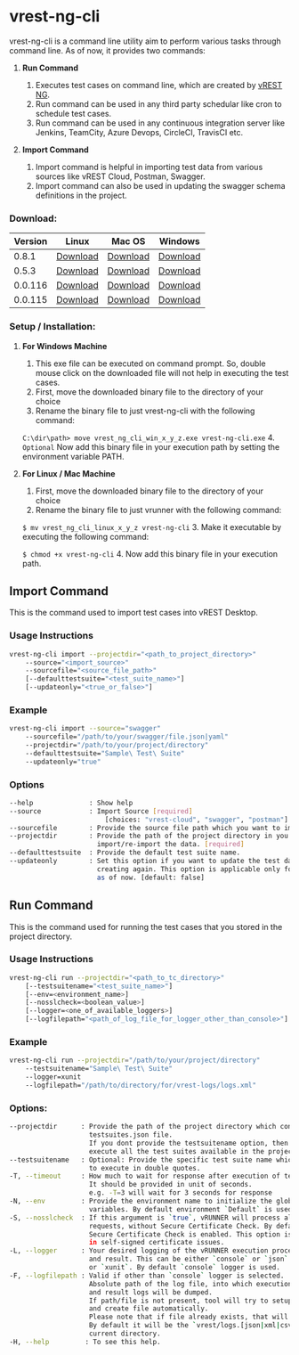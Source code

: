 

# vrest-ng-cli

vrest-ng-cli is a command line utility aim to perform various tasks through command line. As of now, it provides two commands:
1. **Run Command**
	1.  Executes test cases on command line, which are created by [vREST NG](https://ng.vrest.io).
	2. Run command can be used in any third party schedular like cron to schedule test cases.
	3. Run command can be used in any continuous integration server like Jenkins, TeamCity, Azure Devops, CircleCI, TravisCI etc.

2. **Import Command**
	1.  Import command is helpful in importing test data from various sources like vREST Cloud, Postman, Swagger.
	2. Import command can also be used in updating the swagger schema definitions in the project.

### Download:

| Version | Linux | Mac OS | Windows |
| ------------- | ------------ | ------------| ----------- |
| 0.8.1 | [Download](https://github.com/Optimizory/vrest-ng-cli/releases/download/v0.8.1/vrest_ng_cli_linux_0_8_1) | [Download](https://github.com/Optimizory/vrest-ng-cli/releases/download/v0.8.1/vrest_ng_cli_mac_0_8_1) | [Download](https://github.com/Optimizory/vrest-ng-cli/releases/download/v0.8.1/vrest_ng_cli_win_0_8_1.exe) |
| 0.5.3 | [Download](https://github.com/Optimizory/vrest-ng-cli/releases/download/v0.5.3/vrest_runner_linux_0_5_3) | [Download](https://github.com/Optimizory/vrest-ng-cli/releases/download/v0.5.3/vrest_runner_mac_0_5_3) | [Download](https://github.com/Optimizory/vrest-ng-cli/releases/download/v0.5.3/vrest_runner_win_0_5_3.exe) |
| 0.0.116 | [Download](https://github.com/Optimizory/vrest-ng-cli/releases/download/v0.0.116/vrest_runner_linux_0_0_116) | [Download](https://github.com/Optimizory/vrest-ng-cli/releases/download/v0.0.116/vrest_runner_mac_0_0_116) | [Download](https://github.com/Optimizory/vrest-ng-cli/releases/download/v0.0.116/vrest_runner_win_0_0_116.exe) |
| 0.0.115 | [Download](https://github.com/Optimizory/vrest-ng-cli/releases/download/v0.0.115/vrest_runner_linux_0_0_115) | [Download](https://github.com/Optimizory/vrest-ng-cli/releases/download/v0.0.115/vrest_runner_mac_0_0_115) | [Download](https://github.com/Optimizory/vrest-ng-cli/releases/download/v0.0.115/vrest_runner_win_0_0_115.exe) |

### Setup / Installation:

1.  **For Windows Machine**
	1. This exe file can be executed on command prompt. So, double mouse click on the downloaded file will not help in executing the test cases.  
	2. First, move the downloaded binary file to the directory of your choice
	3. Rename the binary file to just vrest-ng-cli with the following command:

    `C:\dir\path> move vrest_ng_cli_win_x_y_z.exe vrest-ng-cli.exe`
	4. `Optional` Now add this binary file in your execution path by setting the environment variable PATH.

2.  **For Linux / Mac Machine**
	1. First, move the downloaded binary file to the directory of your choice
	2. Rename the binary file to just vrunner with the following command:

	`$ mv vrest_ng_cli_linux_x_y_z vrest-ng-cli`
	3. Make it executable by executing the following command:

	`$ chmod +x vrest-ng-cli`
	4. Now add this binary file in your execution path.

## Import Command

This is the command used to import test cases into vREST Desktop.

### Usage Instructions
```bash
vrest-ng-cli import --projectdir="<path_to_project_directory>"
	--source="<import_source>"
	--sourcefile="<source_file_path>"
	[--defaulttestsuite="<test_suite_name>"]
	[--updateonly="<true_or_false>"]
```
### Example
```bash
vrest-ng-cli import --source="swagger"
	--sourcefile="/path/to/your/swagger/file.json|yaml"
	--projectdir="/path/to/your/project/directory"
	--defaulttestsuite="Sample\ Test\ Suite"
	--updateonly="true"
```

### Options
```bash
--help              : Show help
--source            : Import Source [required]
                        [choices: "vrest-cloud", "swagger", "postman"]
--sourcefile        : Provide the source file path which you want to import.
--projectdir        : Provide the path of the project directory in you want to
                      import/re-import the data. [required]
--defaulttestsuite  : Provide the default test suite name.
--updateonly        : Set this option if you want to update the test data instead of 
                      creating again. This option is applicable only for swagger source 
                      as of now. [default: false]
```

## Run Command
This is the command used for running the test cases that you stored in the project directory.

### Usage Instructions
```bash
vrest-ng-cli run --projectdir="<path_to_tc_directory>"
	[--testsuitename="<test_suite_name>"]
	[--env=<environment_name>] 
	[--nosslcheck=<boolean_value>]
	[--logger=<one_of_available_loggers>]
	[--logfilepath="<path_of_log_file_for_logger_other_than_console>"]
```

### Example
```bash
vrest-ng-cli run --projectdir="/path/to/your/project/directory"
	--testsuitename="Sample\ Test\ Suite"
	--logger=xunit
	--logfilepath="/path/to/directory/for/vrest-logs/logs.xml"
```

### Options:
```bash
--projectdir      : Provide the path of the project directory which contains the 
                    testsuites.json file.
                    If you dont provide the testsuitename option, then it will 
                    execute all the test suites available in the project.
--testsuitename   : Optional: Provide the specific test suite name which you want 
                    to execute in double quotes.
-T, --timeout     : How much to wait for response after execution of test case.
                    It should be provided in unit of seconds.
                    e.g. -T=3 will wait for 3 seconds for response
-N, --env         : Provide the environment name to initialize the global 
                    variables. By default environment `Default` is used.
-S, --nosslcheck  : If this argument is `true`, vRUNNER will process all 
                    requests, without Secure Certificate Check. By default 
                    Secure Certificate Check is enabled. This option is useful 
                    in self-signed certificate issues.
-L, --logger      : Your desired logging of the vRUNNER execution process 
                    and result. This can be either `console` or `json` or `csv` 
                    or `xunit`. By default `console` logger is used.
-F, --logfilepath : Valid if other than `console` logger is selected.
                    Absolute path of the log file, into which execution process 
                    and result logs will be dumped.
                    If path/file is not present, tool will try to setup that path, 
                    and create file automatically.
                    Please note that if file already exists, that will be overwritten.
                    By default it will be the `vrest/logs.[json|xml|csv]` in 
                    current directory.
-H, --help         : To see this help.
```